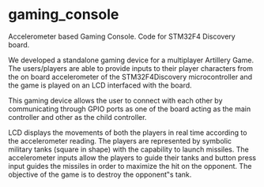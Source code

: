 # gaming_console
Accelerometer based Gaming Console. Code for STM32F4 Discovery board.

We developed a standalone gaming device for a multiplayer Artillery Game. The
users/players are able to provide inputs to their player characters from the on
board accelerometer of the STM32F4Discovery microcontroller and the game is
played on an LCD interfaced with the board. 

This gaming device allows the user to connect with each other by communicating through 
GPIO ports as one of the board acting as the main controller and other as the child controller. 

LCD displays the movements of both the players in real time according to the accelerometer reading.
The players are represented by symbolic military tanks (square in shape) with the
capability to launch missiles. The accelerometer inputs allow the players to guide
their tanks and button press input guides the missiles in order to maximize the hit
on the opponent. The objective of the game is to destroy the opponent‟s tank.

